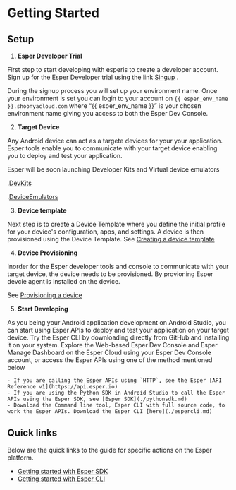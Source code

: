 # Getting Started

## Setup

1. **Esper Developer Trial** 

First step to start developing with esperis to create a developer account. Sign up for the Esper Developer trial using the link [Singup](www.esper.io/signup) .

During the signup process you will set up your environment name. Once your environment is set you can login to your account on `{{ esper_env_name }}.shoonyacloud.com` where “{{ esper_env_name }}” is your chosen environment name giving you access to both the Esper Dev Console. 
  
2. **Target Device**  
 
Any Android device can act as a targete devices for your your application. Esper tools enable you to communicate with your target device enabling you to deploy and test your application.  

Esper will be soon launching Developer Kits and Virtual device emulators  

.[DevKits](./module/devkits.md)

.[DeviceEmulators](./module/emulator.md)

3. **Device template** 

Next step is to create a Device Template where you define the initial profile for your device's configuration, apps, and settings. A device is then provisioned using the  Device Template.
See [Creating a device template](/home/devconsole/device-template/)

4. **Device Provisioning** 

Inorder for the Esper developer tools and console to communicate with your target device, the device needs to be provisioned. By provioning Esper devcie agent is installed on the device. 

See [Provisioning a device](/home/devconsole/device-provisioning/)

5. **Start Developing** 

As you being your Android application development on Android Studio, you can start using Esper APIs to deploy and test your application on your target device. Try the Esper CLI by downloading directly from GitHub and installing it on your system. Explore the Web-based Esper Dev Console and Esper Manage Dashboard on the Esper Cloud using your Esper Dev Console account, or access the Esper APIs using one of the method mentioned below

    - If you are calling the Esper APIs using `HTTP`, see the Esper [API Reference v1](https://api.esper.io)
    - If you are using the Python SDK in Android Studio to call the Esper APIs using the Esper SDK, see [Esper SDK](./pythonsdk.md)
    - Download the Command line tool, Esper CLI with full source code, to work the Esper APIs. Download the Esper CLI [here](./espercli.md)

## Quick links

Below are the quick links to the guide for specific actions on the Esper platform.

- [Getting started with Esper SDK](./pythonsdk.md)
- [Getting started with Esper CLI](./espercli.md)
